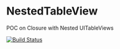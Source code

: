 # NestedTableView
POC on Closure with Nested UITableViews

[![Build Status](https://travis-ci.org/adarshvcdev/NestedTableView.svg?branch=master)](https://travis-ci.org/adarshvcdev/NestedTableView)
